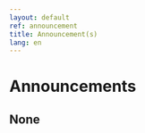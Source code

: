 ```yaml
---
layout: default
ref: announcement
title: Announcement(s)
lang: en
---
```


# Announcements

## None
